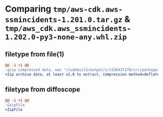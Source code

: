 # Comparing `tmp/aws-cdk.aws-ssmincidents-1.201.0.tar.gz` & `tmp/aws_cdk.aws_ssmincidents-1.202.0-py3-none-any.whl.zip`

## filetype from file(1)

```diff
@@ -1 +1 @@
-gzip compressed data, was "/codebuild/output/src536437278/src/packages/@aws-cdk/aws-ssmincidents/dist/python/aws-cdk.aws-ssmincidents-1.201.0.tar", last modified: Wed May 10 17:09:17 2023, max compression
+Zip archive data, at least v2.0 to extract, compression method=deflate
```

## filetype from diffoscope

```diff
@@ -1 +1 @@
-GzipFile
+ZipFile
```

